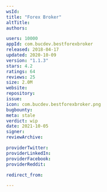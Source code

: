 ```yaml
---
wsId: 
title: "Forex Broker"
altTitle: 
authors:

users: 10000
appId: com.bucdev.bestforexbroker
released: 2018-04-17
updated: 2020-10-09
version: "1.1.3"
stars: 4.2
ratings: 64
reviews: 25
size: 2.0M
website: 
repository: 
issue: 
icon: com.bucdev.bestforexbroker.png
bugbounty: 
meta: stale
verdict: wip
date: 2021-10-05
signer: 
reviewArchive:

providerTwitter: 
providerLinkedIn: 
providerFacebook: 
providerReddit: 

redirect_from:

---
```


